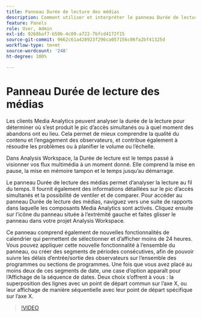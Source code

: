 ```yaml
---
title: Panneau Durée de lecture des médias
description: Comment utiliser et interpréter le panneau Durée de lecture des médias dans Analysis Workspace.
feature: Panels
role: User, Admin
exl-id: 9268baf7-b50b-4c09-a722-7bfcd4172f15
source-git-commit: 9662c61a428923f296ca057156c06fa2bf41325d
workflow-type: tm+mt
source-wordcount: '248'
ht-degree: 100%

---
```


# Panneau Durée de lecture des médias

Les clients Media Analytics peuvent analyser la durée de la lecture pour déterminer où sʼest produit le pic dʼaccès simultanés ou à quel moment des abandons ont eu lieu. Cela permet de mieux comprendre la qualité du contenu et lʼengagement des observateurs, et contribue également à résoudre les problèmes ou à planifier le volume ou lʼéchelle.

Dans Analysis Workspace, la Durée de lecture est le temps passé à visionner vos flux multimédia à un moment donné. Elle comprend la mise en pause, la mise en mémoire tampon et le temps jusquʼau démarrage.

Le panneau Durée de lecture des médias permet dʼanalyser la lecture au fil du temps. Il fournit également des informations détaillées sur le pic dʼaccès simultanés et la possibilité de ventiler et de comparer. Pour accéder au panneau Durée de lecture des médias, naviguez vers une suite de rapports dans laquelle les composants Media Analytics sont activés. Cliquez ensuite sur l’icône du panneau située à l’extrémité gauche et faites glisser le panneau dans votre projet Analysis Workspace.

Ce panneau comprend également de nouvelles fonctionnalités de calendrier qui permettent de sélectionner et dʼafficher moins de 24 heures. Vous pouvez appliquer cette nouvelle fonctionnalité à lʼensemble du panneau, ou créer des segments de périodes consécutives, afin de pouvoir suivre les délais dʼentrée/sortie des observateurs sur lʼensemble des programmes ou sections de programmes. Une fois que vous avez placé au moins deux de ces segments de date, une case dʼoption apparaît pour lʼAffichage de la séquence de dates. Deux choix sʼoffrent à vous : la superposition des lignes avec un point de départ commun sur lʼaxe X, ou leur affichage de manière séquentielle avec leur point de départ spécifique sur lʼaxe X.

>[!VIDEO](https://video.tv.adobe.com/v/338699)
